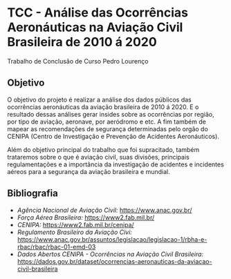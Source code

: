 # TCC - Análise das Ocorrências Aeronáuticas na Aviação Civil Brasileira de 2010 á 2020
 Trabalho de Conclusão de Curso Pedro Lourenço 

## Objetivo
O objetivo do projeto é realizar a análise dos dados públicos das ocorrências aeronáuticas da aviação brasileira de 2010 á 2020. E o resultado dessas análises gerar insides sobre as ocorrências por região, por tipo de aviação, aeronave, por aeródromo e etc. 
A fim também de mapear as recomendações de segurança determinadas pelo orgão do CENIPA (Centro de Investigação e Prevenção de Acidentes Aeronáuticos).

Além do objetivo principal do trabalho que foi supracitado, também trataremos sobre o que é aviação civil, suas divisões, principais regulamentações e a importância da investigação de acidentes e incidentes aéreos para a segurança da aviação brasileira e mundial. 


## Bibliografia
- *Agência Nacional de Aviação Civil:* https://www.anac.gov.br/
- *Força Aérea Brasileira:* https://www2.fab.mil.br/
- *CENIPA:* https://www2.fab.mil.br/cenipa/
- *Regulamento Brasileiro da Aviação Civi:* https://www.anac.gov.br/assuntos/legislacao/legislacao-1/rbha-e-rbac/rbac/rbac-01-emd-03 
- *Dados Abertos CENIPA - Ocorrências na Aviação Civil Brasileira:* https://dados.gov.br/dataset/ocorrencias-aeronauticas-da-aviacao-civil-brasileira